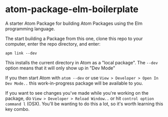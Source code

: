 # atom-package-elm-boilerplate

A starter Atom Package for building Atom Packages using the Elm programming language.

The start building a Package from this one, clone this repo to your computer, enter the
repo directory, and enter:

`apm link --dev`

This installs the current directory in Atom as a "local package". The `--dev` option means
that it will only show up in "Dev Mode"

If you then start Atom with `atom --dev` or use `View > Developer > Open In Dev Mode..`
this work-in-progress package will be available to you.

If you want to see changes you've made while you're working on the package,
do `View > Developer > Reload Window..` or hit `control option command l` (OSX).
You'll be wanting to do this a lot, so it's worth learning this key combo.
